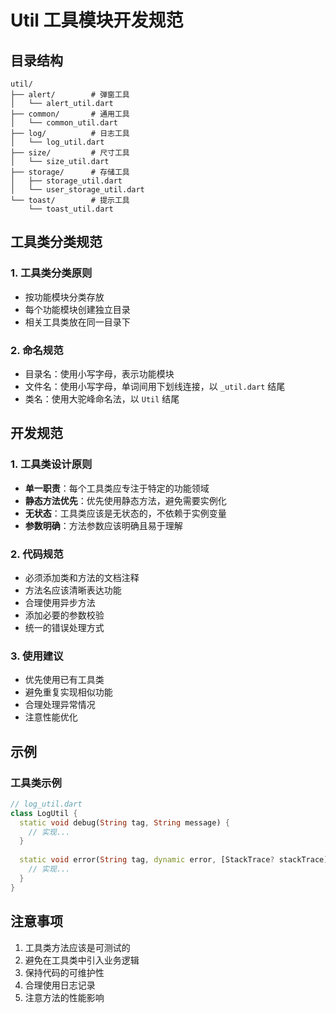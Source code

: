 # Util 工具模块开发规范

## 目录结构

```
util/
├── alert/        # 弹窗工具
│   └── alert_util.dart
├── common/       # 通用工具
│   └── common_util.dart
├── log/          # 日志工具
│   └── log_util.dart
├── size/         # 尺寸工具
│   └── size_util.dart
├── storage/      # 存储工具
│   ├── storage_util.dart
│   └── user_storage_util.dart
└── toast/        # 提示工具
    └── toast_util.dart
```

## 工具类分类规范

### 1. 工具类分类原则

- 按功能模块分类存放
- 每个功能模块创建独立目录
- 相关工具类放在同一目录下

### 2. 命名规范

- 目录名：使用小写字母，表示功能模块
- 文件名：使用小写字母，单词间用下划线连接，以 `_util.dart` 结尾
- 类名：使用大驼峰命名法，以 `Util` 结尾

## 开发规范

### 1. 工具类设计原则

- **单一职责**：每个工具类应专注于特定的功能领域
- **静态方法优先**：优先使用静态方法，避免需要实例化
- **无状态**：工具类应该是无状态的，不依赖于实例变量
- **参数明确**：方法参数应该明确且易于理解

### 2. 代码规范

- 必须添加类和方法的文档注释
- 方法名应该清晰表达功能
- 合理使用异步方法
- 添加必要的参数校验
- 统一的错误处理方式

### 3. 使用建议

- 优先使用已有工具类
- 避免重复实现相似功能
- 合理处理异常情况
- 注意性能优化

## 示例

### 工具类示例

```dart
// log_util.dart
class LogUtil {
  static void debug(String tag, String message) {
    // 实现...
  }
  
  static void error(String tag, dynamic error, [StackTrace? stackTrace]) {
    // 实现...
  }
}
```

## 注意事项

1. 工具类方法应该是可测试的
2. 避免在工具类中引入业务逻辑
3. 保持代码的可维护性
4. 合理使用日志记录
5. 注意方法的性能影响